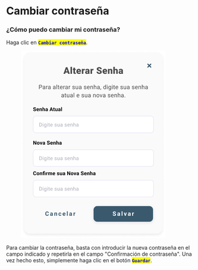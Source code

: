 # Cambiar contraseña

### ¿Cómo puedo cambiar mi contraseña?

Haga clic en <mark style="color:blue;">**`Cambiar contraseña`**</mark>.

<figure><img src="../../../.gitbook/assets/Editar informações (1).png" alt=""><figcaption></figcaption></figure>

Para cambiar la contraseña, basta con introducir la nueva contraseña en el campo indicado y repetirla en el campo "Confirmación de contraseña". Una vez hecho esto, simplemente haga clic en el botón <mark style="color:blue;">**`Guardar`**</mark>.
